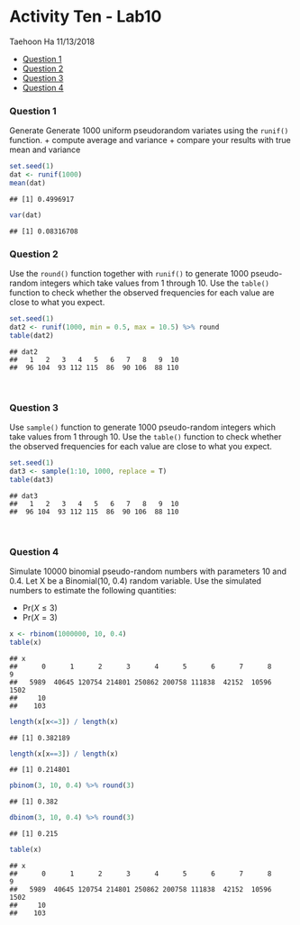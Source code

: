 Activity Ten - Lab10
================
Taehoon Ha
11/13/2018

-   [Question 1](#question-1)
-   [Question 2](#question-2)
-   [Question 3](#question-3)
-   [Question 4](#question-4)

### Question 1

Generate Generate 1000 uniform pseudorandom variates using the `runif()` function. + compute average and variance + compare your results with true mean and variance

``` r
set.seed(1)
dat <- runif(1000)
mean(dat)
```

    ## [1] 0.4996917

``` r
var(dat)
```

    ## [1] 0.08316708

### Question 2

Use the `round()` function together with `runif()` to generate 1000 pseudo-random integers which take values from 1 through 10. Use the `table()` function to check whether the observed frequencies for each value are close to what you expect.

``` r
set.seed(1)
dat2 <- runif(1000, min = 0.5, max = 10.5) %>% round
table(dat2)
```

    ## dat2
    ##   1   2   3   4   5   6   7   8   9  10 
    ##  96 104  93 112 115  86  90 106  88 110

<br>

### Question 3

Use `sample()` function to generate 1000 pseudo-random integers which take values from 1 through 10. Use the `table()` function to check whether the observed frequencies for each value are close to what you expect.

``` r
set.seed(1)
dat3 <- sample(1:10, 1000, replace = T)
table(dat3)
```

    ## dat3
    ##   1   2   3   4   5   6   7   8   9  10 
    ##  96 104  93 112 115  86  90 106  88 110

<br>

### Question 4

Simulate 10000 binomial pseudo-random numbers with parameters 10 and 0.4. Let X be a Binomial(10, 0.4) random variable. Use the simulated numbers to estimate the following quantities:

-   Pr(*X* ≤ 3)
-   Pr(*X* = 3)

``` r
x <- rbinom(1000000, 10, 0.4)
table(x)
```

    ## x
    ##      0      1      2      3      4      5      6      7      8      9 
    ##   5989  40645 120754 214801 250862 200758 111838  42152  10596   1502 
    ##     10 
    ##    103

``` r
length(x[x<=3]) / length(x)
```

    ## [1] 0.382189

``` r
length(x[x==3]) / length(x) 
```

    ## [1] 0.214801

``` r
pbinom(3, 10, 0.4) %>% round(3)
```

    ## [1] 0.382

``` r
dbinom(3, 10, 0.4) %>% round(3)
```

    ## [1] 0.215

``` r
table(x)
```

    ## x
    ##      0      1      2      3      4      5      6      7      8      9 
    ##   5989  40645 120754 214801 250862 200758 111838  42152  10596   1502 
    ##     10 
    ##    103
